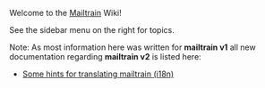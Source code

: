 Welcome to the [Mailtrain](https://mailtrain.org/) Wiki!

See the sidebar menu on the right for topics.

Note: As most information here was written for **mailtrain v1** all new documentation regarding **mailtrain v2** is listed here:
* [Some hints for translating mailtrain (i18n)](https://github.com/Mailtrain-org/mailtrain/wiki/Some-hints-for-translating-mailtrain-(i18n))